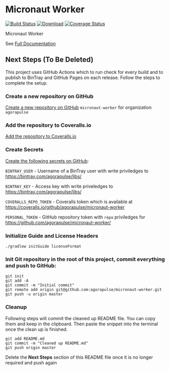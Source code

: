 # Micronaut Worker

[![Build Status](https://github.com/agorapulse/micronaut-worker/workflows/Check/badge.svg)](https://github.com/agorapulse/micronaut-worker/actions)
[![Download](https://api.bintray.com/packages/agorapulse/libs/micronaut-worker/images/download.svg)](https://bintray.com/agorapulse/libs/micronaut-worker/_latestVersion)
[![Coverage Status](https://coveralls.io/repos/github/agorapulse/micronaut-worker/badge.svg?branch=master)](https://coveralls.io/github/agorapulse/micronaut-worker?branch=master)

Micronaut Worker

See [Full Documentation][DOCS]

[DOCS]: https://agorapulse.github.io/micronaut-worker


## Next Steps (To Be Deleted)

This project uses GitHub Actions which to run check for every build and to publish to BinTray and GitHub Pages on each release. Follow the steps to complete the setup.

### Create a new repository on GitHub 
[Create a new repository on GitHub][1] `micronaut-worker` for organization `agorapulse`

### Add the repository to Coveralls.io

[Add the repository to Coveralls.io][2]

### Create Secrets
[Create the following secrets on GitHub][3]:

`BINTRAY_USER` - Username of a BinTray user with write priviledges to https://bintray.com/agorapulse/libs/

`BINTRAY_KEY` - Access key with write priveledges to https://bintray.com/agorapulse/libs/

`COVERALLS_REPO_TOKEN` - Coveralls token which is available at https://coveralls.io/github/agorapulse/micronaut-worker

`PERSONAL_TOKEN` - GitHub repository token with `repo` priviledges for https://github.com/agorapulse/micronaut-worker/
 
### Initialize Guide and License Headers

```
./gradlew initGuide licenseFormat
```
 
### Init Git repository in the root of this project, commit everything and push to GitHub:
  
```
git init
git add -A
git commit -m "Initial commit"
git remote add origin git@github.com:agorapulse/micronaut-worker.git
git push -u origin master
```

### Cleanup

Following steps will commit the cleaned up README file. You can copy them and keep in the clipboard. 
Then paste the snippet into the terminal once the clean up is finished. 
```
git add README.md
git commit -m "Cleaned up README.md"
git push origin master
```

Delete the **Next Steps** section of this README file once it is no longer required and push again 

[1]: https://github.com/new
[2]: https://coveralls.io/repos/new
[3]: https://github.com/agorapulse/micronaut-worker/settings/secrets
